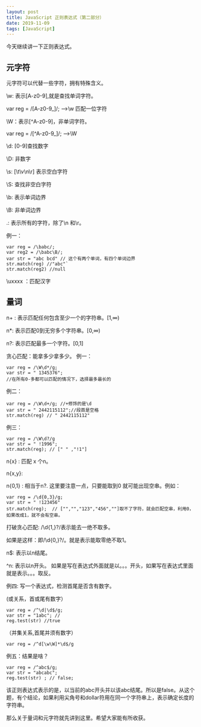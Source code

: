 ```yaml
---
layout: post
title: JavaScript 正则表达式（第二部分）
date: 2019-11-09
tags: [JavaScript]
---
```


今天继续讲一下正则表达式。

## 元字符

元字符可以代替一些字符，拥有特殊含义。

\w: 表示[A-z0-9],就是查找单词字符。

var reg = /[A-z0-9_]/;  -->\w 匹配一位字符

\W：表示[^A-z0-9]，非单词字符。

var reg = /[^A-z0-9_]/;  -->\W

\d: [0-9]查找数字

\D: 非数字

\s: [\t\v\n\r] 表示空白字符

\S: 查找非空白字符

\b: 表示单词边界

\B: 非单词边界

.: 表示所有的字符，除了\n 和\r。

例一：

	var reg = /\babc/;
	var reg2 = /\babc\B/;
	var str = "abc bcd" // 这个有两个单词，有四个单词边界
	str.match(reg) //"abc"`
	str.match(reg2) //null
	
\uxxxx ：匹配汉字

## 量词

n+ : 表示匹配任何包含至少一个的字符串。[1,∞)

n*: 表示匹配0到无穷多个字符串。[0,∞)

n?: 表示匹配最多一个字符。[0,1]

贪心匹配：能拿多少拿多少。
例一：

	var reg = /\W\d*/g;
	var str = " 1345376";
	//在所有0-多都可以匹配的情况下，选择最多最长的

例二：

	var reg = /\W\d+/g; //+修饰的是\d
	var str = " 2442115112";//段首是空格
	str.match(reg) // " 2442115112"

例三：
	
	var reg = /\W\d?/g
	var str = " !1996";
	str.match(reg); // [" " ,"!1"]

n{x} : 匹配 x 个n。

n{x,y}:

n{0,1} : 相当于n?. 这里要注意一点，只要能取到0 就可能出现空串。例如：
	
	var reg = /\d{0,3}/g;
	var str = " !123456"
	str.match(reg);  // ["","","123","456",""]取不了字符，就会匹配空串，利用0，如果改成1，就不会有空串。

打破贪心匹配: /\d{1,}?/表示能去一绝不取多。

如果是这样：即/\d{0,}?/。就是表示能取零绝不取1。

n$: 表示以n结尾。

^n: 表示以n开头。 如果是写在表达式外面就是以。。。开头，如果写在表达式里面就是表示。。。取反。

例四: 写一个表达式，检测首尾是否含有数字。

(或关系，首或尾有数字）

	var reg = /^\d|\d$/g;
	var str = "1abc"; // 
	reg.test(str) //true
	
（并集关系,首尾并须有数字）
	
	var reg = /^d[\w\W]*\d$/g

例五：结果是啥？

	var reg = /^abc$/g;
	var str = "abcabc";
	reg.test(str) ; // false;

该正则表达式表示的是，以当前的abc开头并以该abc结尾。所以是false。从这个题，有个结论，如果利用尖角号和dollar符用在同一个字符串上，表示确定长度的字符串。

那么关于量词和元字符就先讲到这里。希望大家能有所收获。









